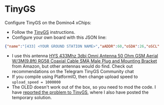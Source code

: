 # TinyGS
Configure TinyGS on the Domino4 xChips:
- Follow the [TinyGS](https://tinygs.com) instructions.
- Configure your own board with this JSON line:
```JSON
{"name":"[433] <YOUR GROUND STATION NAME>","aADDR":60,"oSDA":26,"oSCL":27,"oRST":0,"pBut":35,"led":21,"radio":1,"lNSS":15,"lDIO0":33,"lDIO1":21,"lBUSSY":21,"lRST":18,"lMISO":12,"lMOSI":13,"lSCK":14,"lTCXOV":0.0}
```
- I use this antenna [HYS 433Mhz 3dbi Omni Antenna 50 Ohm GSM Aerial W/3M(9.8ft) RG58 Coaxial Cable SMA Male Plug and Mounting Bracket](https://www.amazon.com/gp/product/B086YV2QLS) from Amazon, but other antennas would do find. Check out recommendations on the Telegram TinyGS Community chat
- If you compile using PlatformIO, then change upload speed to `upload_speed = 1000000`
- The OLED doesn't work out of the box, so you need to mod the code. I have [reported the problem to TinyGS](https://github.com/G4lile0/tinyGS/issues/146), where I also have posted the temporary solution.

